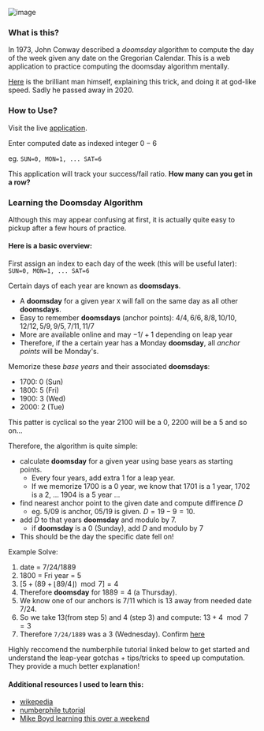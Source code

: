 ![image](https://user-images.githubusercontent.com/45021394/182700001-d4a14927-6104-4941-8eb7-1f41c963f6b1.png)


### What is this?
In 1973, John Conway described a *doomsday* algorithm to compute the day of the week given any date on the Gregorian Calendar. This is a web application to practice computing the doomsday algorithm mentally. 

[Here](https://www.youtube.com/watch?v=T_nQG-Bzxsg) is the brilliant man himself, explaining this trick, and doing it at god-like speed. Sadly he passed away in 2020.

### How to Use?
Visit the live [application](https://solzilberman.github.io/doomsday_trainer/).

Enter computed date as indexed integer $0-6$

eg. `SUN=0, MON=1, ... SAT=6`

This application will track your success/fail ratio. 
**How many can you get in a row?**

### Learning the Doomsday Algorithm
Although this may appear confusing at first, it is actually quite easy to pickup after a few hours of practice. 

#### Here is a basic overview:
First assign an index to each day of the week (this will be useful later):
`SUN=0, MON=1, ... SAT=6`

Certain days of each year are known as **doomsdays**.
- A **doomsday** for a given year `X` will fall on the same day as all other **doomsdays**.
- Easy to remember **doomsdays** (anchor points): $4/4, 6/6, 8/8, 10/10, 12/12, 5/9, 9/5, 7/11, 11/7$
- More are available online and may $-1/+1$ depending on leap year
- Therefore, if the a certain year has a Monday **doomsday**, all *anchor points* will be Monday's.

Memorize these *base years* and their associated **doomsdays**:
- $1700$: $0$ (Sun) 
- $1800$: $5$ (Fri)
- $1900$: $3$ (Wed)
- $2000$: $2$ (Tue)

This patter is cyclical so the year $2100$ will be a $0$, $2200$ will be a $5$ and so on...

Therefore, the algorithm is quite simple:
- calculate **doomsday** for a given year using base years as starting points.
  - Every four years, add extra $1$ for a leap year. 
  - If we memorize $1700$ is a $0$ year, we know that $1701$ is a $1$ year, $1702$ is a $2$, ... $1904$ is a $5$ year ... 
- find nearest anchor point to the given date and compute diffirence $D$
  - eg. $5/09$ is anchor, $05/19$ is given. $D=19-9=10$.
- add $D$ to that years **doomsday** and modulo by $7$.
  - if **doomsday** is a $0$ (Sunday), add $D$ and modulo by $7$
- This should be the day the specific date fell on!

Example Solve:
1. date = $7/24/1889$
2. $1800$ = Fri year = $5$
3. $[5 + (89+\lfloor 89/4 \rfloor) \mod 7]=4$
4. Therefore **doomsday** for $1889=4$ (a Thursday).
5. We know one of our anchors is $7/11$ which is 13 away from needed date $7/24$.
6. So we take $13$(from step 5) and $4$ (step 3) and compute: $13+4\mod7=3$
7. Therefore `7/24/1889` was a $3$ (Wednesday). Confirm [here](https://www.google.com/search?q=what+day+was+07%2F24%2F1889)

Highly reccomend the numberphile tutorial linked below to get started and understand the leap-year gotchas + tips/tricks to speed up computation. They provide a much better explanation!

#### Additional resources I used to learn this:
- [wikepedia](https://en.wikipedia.org/wiki/Doomsday_rule)
- [numberphile tutorial](https://www.youtube.com/watch?v=z2x3SSBVGJU)
- [Mike Boyd learning this over a weekend](https://youtu.be/eSpW4I5moiA)
